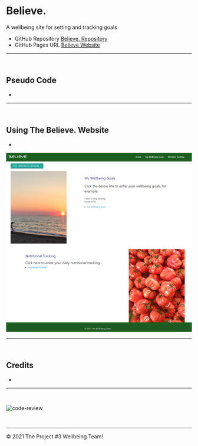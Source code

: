 # Believe.
A wellbeing site for setting and tracking goals

*   GitHub Repository [Believe. Repository](https://github.com/Loosekonnection/believe)
*   GitHub Pages URL [Believe Website](https://loosekonnection.github.io/believe)
---

<br>

## Pseudo Code

*   

---

<br>


##  Using The Believe. Website

*   

![alt](README_img/screenshot_01.PNG)

---

<br>

## Credits

*   

---
<br>

![code-review](https://img.shields.io/badge/code--review-ready%20for%20review-green)

<br>

---
© 2021 The Project #3 Wellbeing Team!

